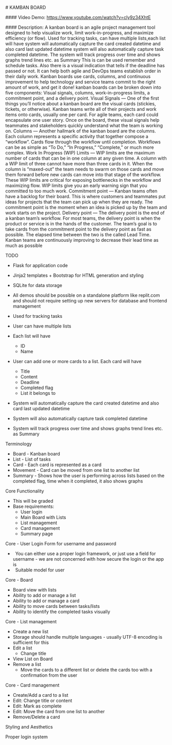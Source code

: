 ﻿\# KAMBAN BOARD

\#### Video Demo: https://www.youtube.com/watch?v=cly9z34XhtE

\#### Description: A kanban board is an agile project management tool designed to help visualize work, limit work-in-progress, and maximize efficiency (or flow).
Used for tracking tasks, can have multiple lists,each list will have system will automatically capture the card created datetime and also card last updated datetime system will also automatically capture task completed datetime.
The system will track progress over time and shows graphs trend lines etc. as Summary
This is can be used remember and schedule tasks. Also there is a visual indication that tells if the deadline has passed or not.
 It can help both agile and DevOps teams establish order in their daily work. Kanban boards use cards, columns, and continuous improvement to help technology and service teams commit to the right amount of work, and get it done!
kanban boards can be broken down into five components: Visual signals, columns, work-in-progress limits, a commitment point, and a delivery point.
Visual Signals — One of the first things you’ll notice about a kanban board are the visual cards (stickies, tickets, or otherwise). Kanban teams write all of their projects and work items onto cards, usually one per card. For agile teams, each card could encapsulate one user story. Once on the board, these visual signals help teammates and stakeholders quickly understand what the team is working on.
Columns — Another hallmark of the kanban board are the columns. Each column represents a specific activity that together compose a “workflow”. Cards flow through the workflow until completion. Workflows can be as simple as “To Do,” “In Progress,” “Complete,” or much more complex.
Work In Progress (WIP) Limits — WIP limits are the maximum number of cards that can be in one column at any given time. A column with a WIP limit of three cannot have more than three cards in it. When the column is “maxed-out” the team needs to swarm on those cards and move them forward before new cards can move into that stage of the workflow. These WIP limits are critical for exposing bottlenecks in the workflow and maximizing flow. WIP limits give you an early warning sign that you committed to too much work.
Commitment point — Kanban teams often have a backlog for their board. This is where customers and teammates put ideas for projects that the team can pick up when they are ready. The commitment point is the moment when an idea is picked up by the team and work starts on the project.
Delivery point — The delivery point is the end of a kanban team’s workflow. For most teams, the delivery point is when the product or service is in the hands of the customer. The team’s goal is to take cards from the commitment point to the delivery point as fast as possible. The elapsed time between the two is the called Lead Time. Kanban teams are continuously improving to decrease their lead time as much as possible


TODO

- Flask for application code
- Jinja2 templates + Bootstrap for HTML generation and styling
- SQLite for data storage
- All demos should be possible on a standalone platform like replit.com and should not require setting up new servers for database and frontend management


- Used for tracking tasks
- User can have multiple lists
- Each list will have
  - ID
  - Name
- User can add one or more cards to a list. Each card will have
  - Title
  - Content
  - Deadline
  - Completed flag
  - List it belongs to
- System will automatically capture the card created datetime and also card last updated datetime
- System will also automatically capture task completed datetime
- System will track progress over time and shows graphs trend lines etc. as Summary

Terminology

- Board - Kanban board
- List - List of tasks
- Card - Each card is represented as a card
- Movement - Card can be moved from one list to another list
- Summary - Shows how the user is performing across lists based on the completed flag, time when it completed, it also shows graphs


Core Functionality

- This will be graded 
- Base requirements:
  - User login
  - Main Board with Lists
  - List management
  - Card management
  - Summary page

Core - User Login
Form for username and password

- ` `You can either use a proper login framework, or just use a field for username - we are not concerned with how secure the login or the app is
- ` `Suitable model for user

Core - Board

- Board view with lists
- Ability to add or manage a list
- Ability to add or manage a card
- Ability to move cards between tasks/lists
- Ability to identify the completed tasks visually

Core - List management

- Create a new list
- Storage should handle multiple languages - usually UTF-8 encoding is sufficient for this
- Edit a list
  - Change title
- View List on Board
- Remove a list
  - Move the cards to a different list or delete the cards too with a confirmation from the user

Core - Card management

- Create/Add a card to a list
- Edit: Change title or content
- Edit: Mark as complete
- Edit: Move the card from one list to another
- Remove/Delete a card

Styling and Aesthetics

Proper login system











